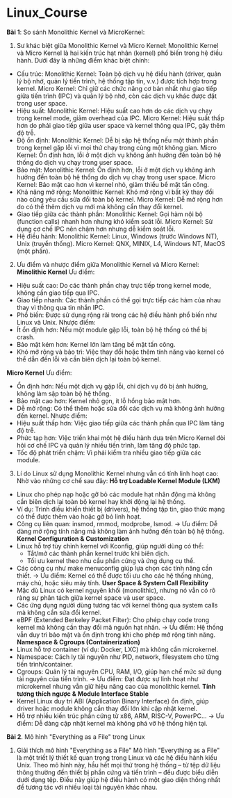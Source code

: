 # Linux_Course
**Bài 1**: So sánh Monolithic Kernel và MicroKernel:
1. Sư khác biệt giữa Monolithic Kernel và Micro Kernel:
Monolithic Kernel và Micro Kernel là hai kiến trúc hạt nhân (kernel) phổ biến trong hệ điều hành. Dưới đây là những điểm khác biệt chính:
- Cấu trúc:
  Monolithic Kernel: Toàn bộ dịch vụ hệ điều hành (driver, quản lý bộ nhớ, quản lý tiến trình, hệ thống tập tin, v.v.) được tích hợp trong kernel.
  Micro Kernel: Chỉ giữ các chức năng cơ bản nhất như giao tiếp giữa tiến trình (IPC) và quản lý bộ nhớ, còn các dịch vụ khác được đặt trong user space.
- Hiệu suất:
  Monolithic Kernel: Hiệu suất cao hơn do các dịch vụ chạy trong kernel mode, giảm overhead của IPC.
  Micro Kernel: Hiệu suất thấp hơn do phải giao tiếp giữa user space và kernel thông qua IPC, gây thêm độ trễ.
- Độ ổn định:
  Monolithic Kernel: Dễ bị sập hệ thống nếu một thành phần trong kernel gặp lỗi vì mọi thứ chạy trong cùng một không gian.
  Micro Kernel: Ổn định hơn, lỗi ở một dịch vụ không ảnh hưởng đến toàn bộ hệ thống do dịch vụ chạy trong user space.
- Bảo mật:
  Monolithic Kernel: Ổn định hơn, lỗi ở một dịch vụ không ảnh hưởng đến toàn bộ hệ thống do dịch vụ chạy trong user space.
  Micro Kernel: Bảo mật cao hơn vì kernel nhỏ, giảm thiểu bề mặt tấn công.
- Khả năng mở rộng:
  Monolithic Kernel: Khó mở rộng vì bất kỳ thay đổi nào cũng yêu cầu sửa đổi toàn bộ kernel.
  Micro Kernel: Dễ mở rộng hơn do có thể thêm dịch vụ mới mà không cần thay đổi kernel.
- Giao tiếp giữa các thành phần:
  Monolithic Kernel: Gọi hàm nội bộ (function calls) nhanh hơn nhưng khó kiểm soát lỗi.
  Micro Kernel: Sử dụng cơ chế IPC nên chậm hơn nhưng dễ kiểm soát lỗi.
- Hệ điều hành:
  Monolithic Kernel: Linux, Windows (trước Windows NT), Unix (truyền thống).
  Micro Kernel: QNX, MINIX, L4, Windows NT, MacOS (một phần).

2. Ưu điểm và nhược điểm giữa Monolithic Kernel và Micro Kernel:
**Minolithic Kernel**
Ưu điểm:
- Hiệu suất cao: Do các thành phần chạy trực tiếp trong kernel mode, không cần giao tiếp qua IPC.
- Giao tiếp nhanh: Các thành phần có thể gọi trực tiếp các hàm của nhau thay vì thông qua tin nhắn IPC.
- Phổ biến: Được sử dụng rộng rãi trong các hệ điều hành phổ biến như Linux và Unix.
Nhược điểm:
- Ít ổn định hơn: Nếu một module gặp lỗi, toàn bộ hệ thống có thể bị crash.
- Bảo mật kém hơn: Kernel lớn làm tăng bề mặt tấn công.
- Khó mở rộng và bảo trì: Việc thay đổi hoặc thêm tính năng vào kernel có thể dẫn đến lỗi và cần biên dịch lại toàn bộ kernel.

**Micro Kernel**
Ưu điểm:
- Ổn định hơn: Nếu một dịch vụ gặp lỗi, chỉ dịch vụ đó bị ảnh hưởng, không làm sập toàn bộ hệ thống.
- Bảo mật cao hơn: Kernel nhỏ gọn, ít lỗ hổng bảo mật hơn.
- Dễ mở rộng: Có thể thêm hoặc sửa đổi các dịch vụ mà không ảnh hưởng đến kernel.
Nhược điểm:
- Hiệu suất thấp hơn: Việc giao tiếp giữa các thành phần qua IPC làm tăng độ trễ.
- Phức tạp hơn: Việc triển khai một hệ điều hành dựa trên Micro Kernel đòi hỏi cơ chế IPC và quản lý nhiều tiến trình, làm tăng độ phức tạp.
- Tốc độ phát triển chậm: Vì phải kiểm tra nhiều giao tiếp giữa các module.

3. Lí do Linux sử dụng Monolithic Kernel nhưng vẫn có tính linh hoạt cao:
Nhờ vào những cơ chế sau đây:
**Hỗ trợ Loadable Kernel Module (LKM)**
- Linux cho phép nạp hoặc gỡ bỏ các module hạt nhân động mà không cần biên dịch lại toàn bộ kernel hay khởi động lại hệ thống.
- Ví dụ: Trình điều khiển thiết bị (drivers), hệ thống tập tin, giao thức mạng có thể được thêm vào hoặc gỡ bỏ linh hoạt.
- Công cụ liên quan: insmod, rmmod, modprobe, lsmod.
-> Ưu điểm: Dễ dàng mở rộng tính năng mà không làm ảnh hưởng đến toàn bộ hệ thống.
**Kernel Configuration & Customization**
- Linux hỗ trợ tùy chỉnh kernel với Kconfig, giúp người dùng có thể:
  + Tắt/mở các thành phần kernel trước khi biên dịch.
  + Tối ưu kernel theo nhu cầu phần cứng và ứng dụng cụ thể.
- Các công cụ như make menuconfig giúp lựa chọn các tính năng cần thiết.
-> Ưu điểm: Kernel có thể được tối ưu cho các hệ thống nhúng, máy chủ, hoặc siêu máy tính.
**User Space & System Call Flexibility**
- Mặc dù Linux có kernel nguyên khối (monolithic), nhưng nó vẫn có rõ ràng sự phân tách giữa kernel space và user space.
- Các ứng dụng người dùng tương tác với kernel thông qua system calls mà không cần sửa đổi kernel.
- eBPF (Extended Berkeley Packet Filter): Cho phép chạy code trong kernel mà không cần thay đổi mã nguồn hạt nhân.
-> Ưu điểm: Hệ thống vẫn duy trì bảo mật và ổn định trong khi cho phép mở rộng tính năng.
**Namespace & Cgroups (Containerization)**
- Linux hỗ trợ container (ví dụ: Docker, LXC) mà không cần microkernel.
- Namespace: Cách ly tài nguyên như PID, network, filesystem cho từng tiến trình/container.
- Cgroups: Quản lý tài nguyên CPU, RAM, I/O, giúp hạn chế mức sử dụng tài nguyên của tiến trình.
-> Ưu điểm: Đạt được sự linh hoạt như microkernel nhưng vẫn giữ hiệu năng cao của monolithic kernel.
**Tính tương thích ngược & Module Interface Stable**
- Kernel Linux duy trì ABI (Application Binary Interface) ổn định, giúp driver hoặc module không cần thay đổi lớn khi cập nhật kernel.
- Hỗ trợ nhiều kiến trúc phần cứng từ x86, ARM, RISC-V, PowerPC...
-> Ưu điểm: Dễ dàng cập nhật kernel mà không phá vỡ hệ thống hiện tại.

**Bài 2**. Mô hình "Everything as a File" trong Linux
1. Giải thích mô hình "Everything as a File"
Mô hình "Everything as a File" là một triết lý thiết kế quan trọng trong Linux và các hệ điều hành kiểu Unix. Theo mô hình này, hầu hết mọi thứ trong hệ thống – từ tệp dữ liệu thông thường đến thiết bị phần cứng và tiến trình – đều được biểu diễn dưới dạng tệp. Điều này giúp hệ điều hành có một giao diện thống nhất để tương tác với nhiều loại tài nguyên khác nhau.
